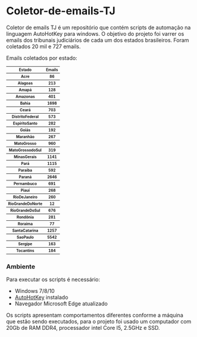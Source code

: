 # Coletor-de-emails-TJ
Coletor de emails TJ é um repositório que contém scripts de automação na linguagem AutoHotKey para windows. O objetivo do projeto foi varrer os emails dos tribunais judiciários de cada um dos estados brasileiros. Foram coletados 20 mil e 727 emails. 

Emails coletados por estado:	

<table style="width: 100%; font-size:10px;">
<tr><th>Estado</th><th>	Emails</th></tr>
<tr><th>Acre</th><th>	86</th></tr>
<tr><th>Alagoas</th><th>	213</th></tr>
<tr><th>Amapá</th><th>	128</th></tr>
<tr><th>Amazonas</th><th>	401</th></tr>
<tr><th>Bahia</th><th>	1698</th></tr>
<tr><th>Ceará</th><th>	703</th></tr>
<tr><th>DistritoFederal</th><th>	573</th></tr>
<tr><th>EspíritoSanto</th><th>	282</th></tr>
<tr><th>Goiás</th><th>	192</th></tr>
<tr><th>Maranhão</th><th>	267</th></tr>
<tr><th>MatoGrosso</th><th>	960</th></tr>
<tr><th>MatoGrossodoSul</th><th>	319</th></tr>
<tr><th>MinasGerais</th><th>	1141</th></tr>
<tr><th>Pará</th><th>	1115</th></tr>
<tr><th>Paraíba</th><th>	592</th></tr>
<tr><th>Paraná</th><th>	2646</th></tr>
<tr><th>Pernambuco</th><th>	691</th></tr>
<tr><th>Piauí</th><th>	268</th></tr>
<tr><th>RioDeJaneiro</th><th>	260</th></tr>
<tr><th>RioGrandeDoNorte</th><th>	12</th></tr>
<tr><th>RioGrandeDoSul</th><th>	676</th></tr>
<tr><th>Rondônia</th><th>	281</th></tr>
<tr><th>Roraima</th><th>	77</th></tr>
<tr><th>SantaCatarina</th><th>	1257</th></tr>
<tr><th>SaoPaulo</th><th>	5542</th></tr>
<tr><th>Sergipe</th><th>	163</th></tr>
<tr><th>Tocantins</th><th>	184</th></tr>
</table>

### Ambiente 

Para executar os scripts é necessário:

*  Windows 7/8/10
* [AutoHotKey](https://www.autohotkey.com) instalado
* Navegador Microsoft Edge atualizado

Os scripts apresentam comportamentos diferentes conforme a máquina que estão sendo executados, para o projeto foi usado um computador com 20Gb de RAM DDR4, processador intel Core I5, 2.5GHz e SSD.